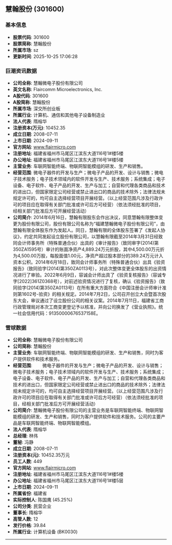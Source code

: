 ## 慧翰股份 (301600)

### 基本信息

- **股票代码**: 301600
- **股票简称**: 慧翰股份
- **所属市场**: sz
- **更新时间**: 2025-10-25 17:06:28

### 巨潮资讯数据

- **公司全称**: 慧翰微电子股份有限公司
- **英文名称**: Flaircomm Microelectronics, Inc.
- **A股代码**: 301600
- **A股简称**: 慧翰股份
- **所属市场**: 深交所创业板
- **所属行业**: 计算机、通信和其他电子设备制造业
- **法人代表**: 隋榕华
- **注册资本(万元)**: 10452.35
- **成立日期**: 2008-07-11
- **上市日期**: 2024-09-11
- **官方网站**: www.flairmicro.com
- **注册地址**: 福建省福州市马尾区江滨东大道116号1#楼5楼
- **办公地址**: 福建省福州市马尾区江滨东大道116号1#楼5楼
- **主营业务**: 车联网智能终端、物联网智能模组的研发、生产和销售。
- **经营范围**: 微电子器件的开发与生产；微电子产品的开发、设计与销售；微电子技术服务；电子技术领域内的软件开发与生产、技术服务；系统集成；电子设备、电子软件、电子产品的开发、生产与加工；自营和代理各类商品和技术的进出口，但国家限定公司经营或禁止进出口的商品的技术除外；法律法规未规定许可的，均可自主选择经营项目开展经营。（以上经营范围凡涉及行政许可的项目应在取得有关部门批准或许可后方可经营）（依法须经批准的项目，经相关部门批准后方可开展经营活动）
- **公司简介**: 2014年6月16日，慧翰有限股东会作出决议，同意慧翰有限整体变更为股份有限公司，股份有限公司名称为“福建慧翰微电子股份有限公司”，由慧翰有限全体股东作为发起人。同日，慧翰有限的全体股东签署了《发起人协议》，约定共同发起设立股份有限公司，以慧翰有限截至2014年3月31日经致同会计师事务所（特殊普通合伙）出具的《审计报告》（致同审字(2014)第350ZA1595号）审计的账面净资产4,889.24万元折股，其中4,500.00万元折为4,500.00万股，每股面值1.00元，净资产超过股本部分的389.24万元计入资本公积。2014年6月18日，致同会计师事务所（特殊普通合伙）出具《验资报告》（致同验字(2014)第350ZA0113号），对此次整体变更全体股东的出资情况进行了审验。2022年6月9日，容诚会计师出具了《验资复核报告》（容诚专字[2022]361Z0368号），对前述验资情况进行了复核，确认《验资报告》（致同验字(2014)第350ZA0113号）在所有重大方面符合《中国注册会计师审计准则第1602号-验资》的相关规定。2014年7月2日，公司召开创立大会暨首次股东大会，审议通过了设立股份公司的相关议案。2014年7月11日，福建省工商行政管理局对本次工商变更登记予以核准，并向公司换发了《营业执照》。统一社会信用代码：91350000676537158E。

### 雪球数据

- **公司全称**: 慧翰微电子股份有限公司
- **公司简称**: 慧翰股份
- **主营业务**: 车联网智能终端、物联网智能模组的研发、生产和销售，同时为客户提供软件和技术服务。
- **经营范围**: 　　微电子器件的开发与生产；微电子产品的开发、设计与销售；微电子技术服务；电子技术领域内的软件开发与生产、技术服务；系统集成；电子设备、电子软件、电子产品的开发、生产与加工；自营和代理各类商品和技术的进出口，但国家限定公司经营或禁止进出口的商品的技术除外；法律法规未规定许可的，均可自主选择经营项目开展经营。（以上经营范围凡涉及行政许可的项目应在取得有关部门批准或许可后方可经营）（依法须经批准的项目，经相关部门批准后方可开展经营活动）
- **公司简介**: 慧翰微电子股份有限公司的主营业务是车联网智能终端、物联网智能模组的研发、生产和销售，同时为客户提供软件和技术服务。公司的主要产品是车联网智能终端、物联网智能模组。
- **法人代表**: 隋榕华
- **总经理**: 林伟
- **董秘**: 冯静
- **成立日期**: 2008-07-11
- **注册资本(元)**: 10452.35万元
- **员工人数**: 449
- **官方网站**: www.flairmicro.com
- **注册地址**: 福建省福州市马尾区江滨东大道116号1#楼5楼
- **办公地址**: 福建省福州市马尾区江滨东大道116号1#楼5层
- **上市日期**: 2024-09-11
- **所属省份**: 福建省
- **实际控制人**: 陈国鹰 (45.25%)
- **公司分类**: 民营企业
- **董事长**: 隋榕华
- **高管人数**: 12
- **发行价格**: 39.84
- **所属行业**: 计算机设备 (BK0030)

---